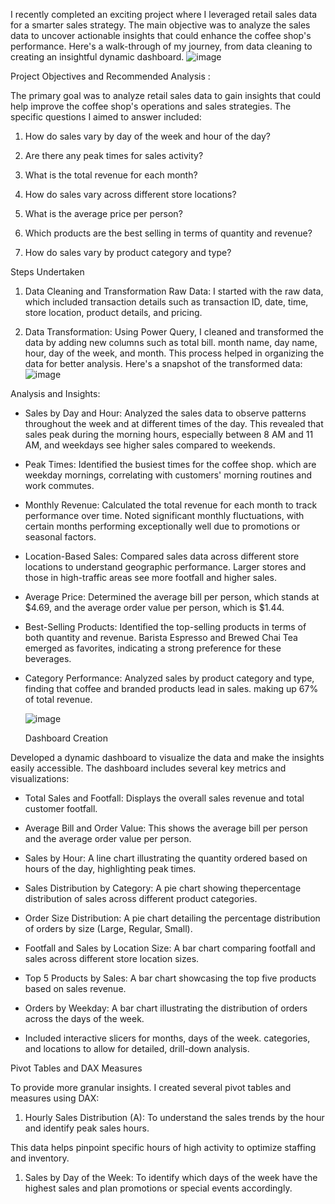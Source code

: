 I recently completed an exciting project where I leveraged retail sales data for a smarter sales strategy. The main objective was to analyze the sales data to uncover actionable insights that could enhance the coffee shop's performance. Here's a walk-through of my journey, from data cleaning to creating an insightful dynamic dashboard.
![image](https://github.com/poulami433/Coffee-Shop-Sales/assets/171598364/b99b8bbe-c117-4936-8f19-64f565b42b34)

Project Objectives and Recommended Analysis :

The primary goal was to analyze retail sales data to gain insights that could help improve the coffee shop's operations and sales strategies. The specific questions I aimed to answer included:

1. How do sales vary by day of the week and hour of the day?

2. Are there any peak times for sales activity?

3. What is the total revenue for each month?

4. How do sales vary across different store locations?

5. What is the average price per person?
6. Which products are the best selling in terms of quantity and revenue?

7. How do sales vary by product category and type?

Steps Undertaken

1. Data Cleaning and Transformation Raw Data: I started with the raw data, which included transaction details such as transaction ID, date, time, store location, product details, and pricing.

2. Data Transformation: Using Power Query, I cleaned and transformed the data by adding new columns such as total bill. month name, day name, hour, day of the week, and month. This process helped in organizing the data for better analysis. Here's a snapshot of the transformed data:
![image](https://github.com/poulami433/Coffee-Shop-Sales/assets/171598364/7e4ed97a-3d94-4d48-9778-17afbdcd0dfb)

Analysis and Insights:

* Sales by Day and Hour: Analyzed the sales data to observe patterns throughout the week and at different times of the day. This revealed that sales peak during the morning hours, especially between 8 AM and 11 AM, and weekdays see higher sales compared to weekends.

* Peak Times: Identified the busiest times for the coffee shop. which are weekday mornings, correlating with customers' morning routines and work commutes.

* Monthly Revenue: Calculated the total revenue for each month to track performance over time. Noted significant monthly fluctuations, with certain months performing exceptionally well due to promotions or seasonal factors.

* Location-Based Sales: Compared sales data across different store locations to understand geographic performance. Larger stores and those in high-traffic areas see more footfall and higher sales.

* Average Price: Determined the average bill per person, which stands at $4.69, and the average order value per person, which is $1.44.

* Best-Selling Products: Identified the top-selling products in terms of both quantity and revenue. Barista Espresso and Brewed Chai Tea emerged as favorites, indicating a strong preference for these beverages.
  
* Category Performance: Analyzed sales by product category and type, finding that coffee and branded products lead in sales. making up 67% of total revenue.

  ![image](https://github.com/poulami433/Coffee-Shop-Sales/assets/171598364/9e06c16f-50a2-4435-a9fc-369ba49ea9a8)

  Dashboard Creation

Developed a dynamic dashboard to visualize the data and make the insights easily accessible. The dashboard includes several key metrics and visualizations:

* Total Sales and Footfall: Displays the overall sales revenue and total customer footfall.

* Average Bill and Order Value: This shows the average bill per person and the average order value per person.

* Sales by Hour: A line chart illustrating the quantity ordered based on hours of the day, highlighting peak times.
* Sales Distribution by Category: A pie chart showing thepercentage distribution of sales across different product categories.

* Order Size Distribution: A pie chart detailing the percentage distribution of orders by size (Large, Regular, Small).

* Footfall and Sales by Location Size: A bar chart comparing footfall and sales across different store location sizes.

* Top 5 Products by Sales: A bar chart showcasing the top five products based on sales revenue.

* Orders by Weekday: A bar chart illustrating the distribution of orders across the days of the week.

* Included interactive slicers for months, days of the week. categories, and locations to allow for detailed, drill-down analysis.

Pivot Tables and DAX Measures

To provide more granular insights. I created several pivot tables and measures using DAX:

1. Hourly Sales Distribution (A): To understand the sales trends by the hour and identify peak sales hours.

This data helps pinpoint specific hours of high activity to optimize staffing and inventory.

1. Sales by Day of the Week: To identify which days of the week have the highest sales and plan promotions or special events accordingly.
